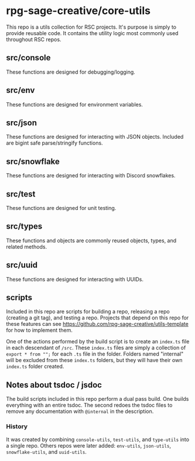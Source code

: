 # rpg-sage-creative/core-utils

This repo is a utils collection for RSC projects.
It's purpose is simply to provide reusable code.
It contains the utility logic most commonly used throughout RSC repos.

## src/console

These functions are designed for debugging/logging.

## src/env

These functions are designed for environment variables.

## src/json

These functions are designed for interacting with JSON objects.
Included are bigint safe parse/stringify functions.

## src/snowflake

These functions are designed for interacting with Discord snowflakes.

## src/test

These functions are designed for unit testing.

## src/types

These functions and objects are commonly reused objects, types, and related methods.

## src/uuid

These functions are designed for interacting with UUIDs.

## scripts

Included in this repo are scripts for building a repo, releasing a repo (creating a git tag), and testing a repo. Projects that depend on this repo for these features can see https://github.com/rpg-sage-creative/utils-template for how to implement them.

One of the actions performed by the build script is to create an `index.ts` file in each descendant of `/src`. These `index.ts` files are simply a collection of `export * from "";` for each `.ts` file in the folder. Folders named "internal" will be excluded from these `index.ts` folders, but they will have their own `index.ts` folder created.

## Notes about tsdoc / jsdoc

The build scripts included in this repo perform a dual pass build. One builds everything with an entire tsdoc. The second redoes the tsdoc files to remove any documentation with `@internal` in the description.

### History

It was created by combining `console-utils`, `test-utils`, and `type-utils` into a single repo. Others repos were later added: `env-utils`, `json-utils`, `snowflake-utils`, and `uuid-utils`.